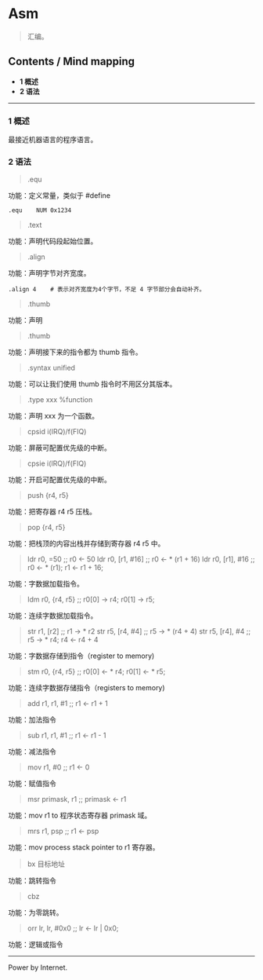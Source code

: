 # Asm

> 汇编。

## Contents / Mind mapping
- **1 概述**
- **2 语法**

---

### 1 概述

最接近机器语言的程序语言。



### 2 语法

> .equ

功能：定义常量，类似于 #define

```
.equ	NUM	0x1234
```

> .text

功能：声明代码段起始位置。

> .align

功能：声明字节对齐宽度。

```
.align 4	# 表示对齐宽度为4个字节，不足 4 字节部分会自动补齐。
```

> .thumb

功能：声明

> .thumb

功能：声明接下来的指令都为 thumb 指令。

> .syntax unified

功能：可以让我们使用 thumb 指令时不用区分其版本。

> .type xxx %function

功能：声明 xxx 为一个函数。

> cpsid i(IRQ)/f(FIQ)

功能：屏蔽可配置优先级的中断。

> cpsie i(IRQ)/f(FIQ)

功能：开启可配置优先级的中断。

> push {r4, r5}

功能：把寄存器 r4 r5 压栈。

> pop {r4, r5}

功能：把栈顶的内容出栈并存储到寄存器 r4 r5 中。

> ldr r0, =50		;; r0 <- 50
> ldr r0, [r1, #16]	;; r0 <- * (r1 + 16)
> ldr r0, [r1], #16	;; r0 <- * (r1); r1 <- r1 + 16;

功能：字数据加载指令。

> ldm r0, {r4, r5}	;; r0[0] -> r4; r0[1] -> r5;

功能：连续字数据加载指令。

> str r1, [r2]		;; r1 -> * r2
> str r5, [r4, #4]	;; r5 -> * (r4 + 4)
> str r5, [r4], #4	;; r5 -> * r4; r4 <- r4 + 4

功能：字数据存储到指令（register to memory)

> stm r0, {r4, r5}	;; r0[0] <- * r4; r0[1] <- * r5;

功能：连续字数据存储指令（registers to memory)

> add r1, r1, #1	;; r1 <- r1 + 1

功能：加法指令

> sub r1, r1, #1	;; r1 <- r1 - 1

功能：减法指令

> mov r1, #0		;; r1 <- 0

功能：赋值指令

> msr primask, r1	;; primask <- r1

功能：mov r1 to 程序状态寄存器 primask 域。

> mrs r1, psp		;; r1 <- psp

功能：mov process stack pointer to r1 寄存器。

> bx 目标地址

功能：跳转指令

> cbz

功能：为零跳转。

> orr lr, lr, #0x0	;; lr <- lr | 0x0;

功能：逻辑或指令



---
Power by Internet.
